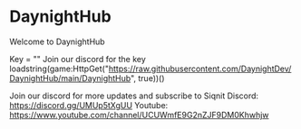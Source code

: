 # DaynightHub
Welcome to DaynightHub

Key = "" Join our discord for the key
loadstring(game:HttpGet("https://raw.githubusercontent.com/DaynightDev/DaynightHub/main/DaynightHub", true))()

Join our discord for more updates and subscribe to Siqnit
Discord: https://discord.gg/UMUp5tXgUU
Youtube: https://www.youtube.com/channel/UCUWmfE9G2nZJF9DM0Khwhjw
